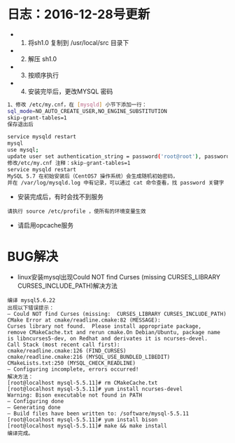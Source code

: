 # 日志：2016-12-28号更新


* 1. 将sh1.0 复制到 /usr/local/src 目录下
* 2. 解压 sh1.0
* 3. 按顺序执行
* 4. 安装完毕后，更改MYSQL 密码

```bash
1、修改 /etc/my.cnf，在 [mysqld] 小节下添加一行：
sql_mode=NO_AUTO_CREATE_USER,NO_ENGINE_SUBSTITUTION
skip-grant-tables=1
保存退出后

service mysqld restart
mysql
use mysql;
update user set authentication_string = password('root@root'), password_expired = 'N', password_last_changed = now() where user = 'root';
修改/etc/my.cnf 注释：skip-grant-tables=1
service mysqld restart
MySQL 5.7 在初始安装后（CentOS7 操作系统）会生成随机初始密码，
并在 /var/log/mysqld.log 中有记录，可以通过 cat 命令查看，找 password 关键字
```

* 安装完成后，有时会找不到服务

```
请执行 source /etc/profile ，使所有的环境变量生效
```

* 请启用opcache服务

# BUG解决

* linux安装mysql出现Could NOT find Curses (missing CURSES_LIBRARY CURSES_INCLUDE_PATH)解决方法
```
编译 mysql5.6.22
出现以下错误提示：
— Could NOT find Curses (missing:  CURSES_LIBRARY CURSES_INCLUDE_PATH)
CMake Error at cmake/readline.cmake:82 (MESSAGE):
Curses library not found.  Please install appropriate package,
remove CMakeCache.txt and rerun cmake.On Debian/Ubuntu, package name is libncurses5-dev, on Redhat and derivates it is ncurses-devel.
Call Stack (most recent call first):
cmake/readline.cmake:126 (FIND_CURSES)
cmake/readline.cmake:216 (MYSQL_USE_BUNDLED_LIBEDIT)
CMakeLists.txt:250 (MYSQL_CHECK_READLINE)
— Configuring incomplete, errors occurred!
解决方法：
[root@localhost mysql-5.5.11]# rm CMakeCache.txt
[root@localhost mysql-5.5.11]# yum install ncurses-devel
Warning: Bison executable not found in PATH
— Configuring done
— Generating done
— Build files have been written to: /software/mysql-5.5.11
[root@localhost mysql-5.5.11]# yum install bison
[root@localhost mysql-5.5.11]# make && make install
编译完成。
```